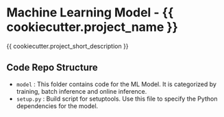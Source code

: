 # Machine Learning Model - {{ cookiecutter.project_name }}

{{ cookiecutter.project_short_description }}

## Code Repo Structure

- `model` : This folder contains code for the ML Model. It is categorized by training, batch inference and online inference.
- `setup.py` : Build script for setuptools. Use this file to specify the Python dependencies for the model.